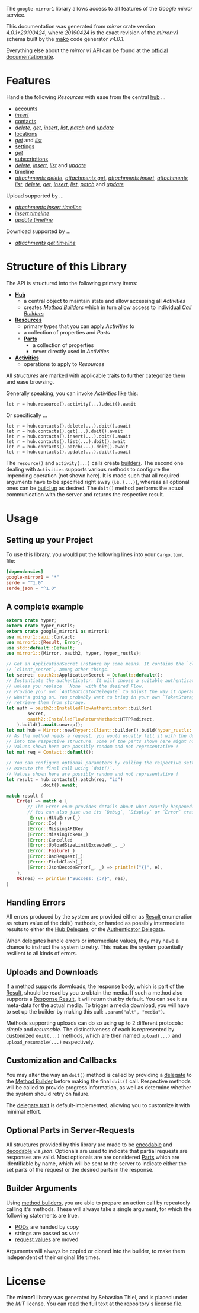 <!---
DO NOT EDIT !
This file was generated automatically from 'src/generator/templates/api/README.md.mako'
DO NOT EDIT !
-->
The `google-mirror1` library allows access to all features of the *Google mirror* service.

This documentation was generated from *mirror* crate version *4.0.1+20190424*, where *20190424* is the exact revision of the *mirror:v1* schema built by the [mako](http://www.makotemplates.org/) code generator *v4.0.1*.

Everything else about the *mirror* *v1* API can be found at the
[official documentation site](https://developers.google.com/glass).
# Features

Handle the following *Resources* with ease from the central [hub](https://docs.rs/google-mirror1/4.0.1+20190424/google_mirror1/Mirror) ... 

* [accounts](https://docs.rs/google-mirror1/4.0.1+20190424/google_mirror1/api::Account)
 * [*insert*](https://docs.rs/google-mirror1/4.0.1+20190424/google_mirror1/api::AccountInsertCall)
* [contacts](https://docs.rs/google-mirror1/4.0.1+20190424/google_mirror1/api::Contact)
 * [*delete*](https://docs.rs/google-mirror1/4.0.1+20190424/google_mirror1/api::ContactDeleteCall), [*get*](https://docs.rs/google-mirror1/4.0.1+20190424/google_mirror1/api::ContactGetCall), [*insert*](https://docs.rs/google-mirror1/4.0.1+20190424/google_mirror1/api::ContactInsertCall), [*list*](https://docs.rs/google-mirror1/4.0.1+20190424/google_mirror1/api::ContactListCall), [*patch*](https://docs.rs/google-mirror1/4.0.1+20190424/google_mirror1/api::ContactPatchCall) and [*update*](https://docs.rs/google-mirror1/4.0.1+20190424/google_mirror1/api::ContactUpdateCall)
* [locations](https://docs.rs/google-mirror1/4.0.1+20190424/google_mirror1/api::Location)
 * [*get*](https://docs.rs/google-mirror1/4.0.1+20190424/google_mirror1/api::LocationGetCall) and [*list*](https://docs.rs/google-mirror1/4.0.1+20190424/google_mirror1/api::LocationListCall)
* [settings](https://docs.rs/google-mirror1/4.0.1+20190424/google_mirror1/api::Setting)
 * [*get*](https://docs.rs/google-mirror1/4.0.1+20190424/google_mirror1/api::SettingGetCall)
* [subscriptions](https://docs.rs/google-mirror1/4.0.1+20190424/google_mirror1/api::Subscription)
 * [*delete*](https://docs.rs/google-mirror1/4.0.1+20190424/google_mirror1/api::SubscriptionDeleteCall), [*insert*](https://docs.rs/google-mirror1/4.0.1+20190424/google_mirror1/api::SubscriptionInsertCall), [*list*](https://docs.rs/google-mirror1/4.0.1+20190424/google_mirror1/api::SubscriptionListCall) and [*update*](https://docs.rs/google-mirror1/4.0.1+20190424/google_mirror1/api::SubscriptionUpdateCall)
* timeline
 * [*attachments delete*](https://docs.rs/google-mirror1/4.0.1+20190424/google_mirror1/api::TimelineAttachmentDeleteCall), [*attachments get*](https://docs.rs/google-mirror1/4.0.1+20190424/google_mirror1/api::TimelineAttachmentGetCall), [*attachments insert*](https://docs.rs/google-mirror1/4.0.1+20190424/google_mirror1/api::TimelineAttachmentInsertCall), [*attachments list*](https://docs.rs/google-mirror1/4.0.1+20190424/google_mirror1/api::TimelineAttachmentListCall), [*delete*](https://docs.rs/google-mirror1/4.0.1+20190424/google_mirror1/api::TimelineDeleteCall), [*get*](https://docs.rs/google-mirror1/4.0.1+20190424/google_mirror1/api::TimelineGetCall), [*insert*](https://docs.rs/google-mirror1/4.0.1+20190424/google_mirror1/api::TimelineInsertCall), [*list*](https://docs.rs/google-mirror1/4.0.1+20190424/google_mirror1/api::TimelineListCall), [*patch*](https://docs.rs/google-mirror1/4.0.1+20190424/google_mirror1/api::TimelinePatchCall) and [*update*](https://docs.rs/google-mirror1/4.0.1+20190424/google_mirror1/api::TimelineUpdateCall)


Upload supported by ...

* [*attachments insert timeline*](https://docs.rs/google-mirror1/4.0.1+20190424/google_mirror1/api::TimelineAttachmentInsertCall)
* [*insert timeline*](https://docs.rs/google-mirror1/4.0.1+20190424/google_mirror1/api::TimelineInsertCall)
* [*update timeline*](https://docs.rs/google-mirror1/4.0.1+20190424/google_mirror1/api::TimelineUpdateCall)

Download supported by ...

* [*attachments get timeline*](https://docs.rs/google-mirror1/4.0.1+20190424/google_mirror1/api::TimelineAttachmentGetCall)



# Structure of this Library

The API is structured into the following primary items:

* **[Hub](https://docs.rs/google-mirror1/4.0.1+20190424/google_mirror1/Mirror)**
    * a central object to maintain state and allow accessing all *Activities*
    * creates [*Method Builders*](https://docs.rs/google-mirror1/4.0.1+20190424/google_mirror1/client::MethodsBuilder) which in turn
      allow access to individual [*Call Builders*](https://docs.rs/google-mirror1/4.0.1+20190424/google_mirror1/client::CallBuilder)
* **[Resources](https://docs.rs/google-mirror1/4.0.1+20190424/google_mirror1/client::Resource)**
    * primary types that you can apply *Activities* to
    * a collection of properties and *Parts*
    * **[Parts](https://docs.rs/google-mirror1/4.0.1+20190424/google_mirror1/client::Part)**
        * a collection of properties
        * never directly used in *Activities*
* **[Activities](https://docs.rs/google-mirror1/4.0.1+20190424/google_mirror1/client::CallBuilder)**
    * operations to apply to *Resources*

All *structures* are marked with applicable traits to further categorize them and ease browsing.

Generally speaking, you can invoke *Activities* like this:

```Rust,ignore
let r = hub.resource().activity(...).doit().await
```

Or specifically ...

```ignore
let r = hub.contacts().delete(...).doit().await
let r = hub.contacts().get(...).doit().await
let r = hub.contacts().insert(...).doit().await
let r = hub.contacts().list(...).doit().await
let r = hub.contacts().patch(...).doit().await
let r = hub.contacts().update(...).doit().await
```

The `resource()` and `activity(...)` calls create [builders][builder-pattern]. The second one dealing with `Activities` 
supports various methods to configure the impending operation (not shown here). It is made such that all required arguments have to be 
specified right away (i.e. `(...)`), whereas all optional ones can be [build up][builder-pattern] as desired.
The `doit()` method performs the actual communication with the server and returns the respective result.

# Usage

## Setting up your Project

To use this library, you would put the following lines into your `Cargo.toml` file:

```toml
[dependencies]
google-mirror1 = "*"
serde = "^1.0"
serde_json = "^1.0"
```

## A complete example

```Rust
extern crate hyper;
extern crate hyper_rustls;
extern crate google_mirror1 as mirror1;
use mirror1::api::Contact;
use mirror1::{Result, Error};
use std::default::Default;
use mirror1::{Mirror, oauth2, hyper, hyper_rustls};

// Get an ApplicationSecret instance by some means. It contains the `client_id` and 
// `client_secret`, among other things.
let secret: oauth2::ApplicationSecret = Default::default();
// Instantiate the authenticator. It will choose a suitable authentication flow for you, 
// unless you replace  `None` with the desired Flow.
// Provide your own `AuthenticatorDelegate` to adjust the way it operates and get feedback about 
// what's going on. You probably want to bring in your own `TokenStorage` to persist tokens and
// retrieve them from storage.
let auth = oauth2::InstalledFlowAuthenticator::builder(
        secret,
        oauth2::InstalledFlowReturnMethod::HTTPRedirect,
    ).build().await.unwrap();
let mut hub = Mirror::new(hyper::Client::builder().build(hyper_rustls::HttpsConnectorBuilder::new().with_native_roots().https_or_http().enable_http1().enable_http2().build()), auth);
// As the method needs a request, you would usually fill it with the desired information
// into the respective structure. Some of the parts shown here might not be applicable !
// Values shown here are possibly random and not representative !
let mut req = Contact::default();

// You can configure optional parameters by calling the respective setters at will, and
// execute the final call using `doit()`.
// Values shown here are possibly random and not representative !
let result = hub.contacts().patch(req, "id")
             .doit().await;

match result {
    Err(e) => match e {
        // The Error enum provides details about what exactly happened.
        // You can also just use its `Debug`, `Display` or `Error` traits
         Error::HttpError(_)
        |Error::Io(_)
        |Error::MissingAPIKey
        |Error::MissingToken(_)
        |Error::Cancelled
        |Error::UploadSizeLimitExceeded(_, _)
        |Error::Failure(_)
        |Error::BadRequest(_)
        |Error::FieldClash(_)
        |Error::JsonDecodeError(_, _) => println!("{}", e),
    },
    Ok(res) => println!("Success: {:?}", res),
}

```
## Handling Errors

All errors produced by the system are provided either as [Result](https://docs.rs/google-mirror1/4.0.1+20190424/google_mirror1/client::Result) enumeration as return value of
the doit() methods, or handed as possibly intermediate results to either the 
[Hub Delegate](https://docs.rs/google-mirror1/4.0.1+20190424/google_mirror1/client::Delegate), or the [Authenticator Delegate](https://docs.rs/yup-oauth2/*/yup_oauth2/trait.AuthenticatorDelegate.html).

When delegates handle errors or intermediate values, they may have a chance to instruct the system to retry. This 
makes the system potentially resilient to all kinds of errors.

## Uploads and Downloads
If a method supports downloads, the response body, which is part of the [Result](https://docs.rs/google-mirror1/4.0.1+20190424/google_mirror1/client::Result), should be
read by you to obtain the media.
If such a method also supports a [Response Result](https://docs.rs/google-mirror1/4.0.1+20190424/google_mirror1/client::ResponseResult), it will return that by default.
You can see it as meta-data for the actual media. To trigger a media download, you will have to set up the builder by making
this call: `.param("alt", "media")`.

Methods supporting uploads can do so using up to 2 different protocols: 
*simple* and *resumable*. The distinctiveness of each is represented by customized 
`doit(...)` methods, which are then named `upload(...)` and `upload_resumable(...)` respectively.

## Customization and Callbacks

You may alter the way an `doit()` method is called by providing a [delegate](https://docs.rs/google-mirror1/4.0.1+20190424/google_mirror1/client::Delegate) to the 
[Method Builder](https://docs.rs/google-mirror1/4.0.1+20190424/google_mirror1/client::CallBuilder) before making the final `doit()` call. 
Respective methods will be called to provide progress information, as well as determine whether the system should 
retry on failure.

The [delegate trait](https://docs.rs/google-mirror1/4.0.1+20190424/google_mirror1/client::Delegate) is default-implemented, allowing you to customize it with minimal effort.

## Optional Parts in Server-Requests

All structures provided by this library are made to be [encodable](https://docs.rs/google-mirror1/4.0.1+20190424/google_mirror1/client::RequestValue) and 
[decodable](https://docs.rs/google-mirror1/4.0.1+20190424/google_mirror1/client::ResponseResult) via *json*. Optionals are used to indicate that partial requests are responses 
are valid.
Most optionals are are considered [Parts](https://docs.rs/google-mirror1/4.0.1+20190424/google_mirror1/client::Part) which are identifiable by name, which will be sent to 
the server to indicate either the set parts of the request or the desired parts in the response.

## Builder Arguments

Using [method builders](https://docs.rs/google-mirror1/4.0.1+20190424/google_mirror1/client::CallBuilder), you are able to prepare an action call by repeatedly calling it's methods.
These will always take a single argument, for which the following statements are true.

* [PODs][wiki-pod] are handed by copy
* strings are passed as `&str`
* [request values](https://docs.rs/google-mirror1/4.0.1+20190424/google_mirror1/client::RequestValue) are moved

Arguments will always be copied or cloned into the builder, to make them independent of their original life times.

[wiki-pod]: http://en.wikipedia.org/wiki/Plain_old_data_structure
[builder-pattern]: http://en.wikipedia.org/wiki/Builder_pattern
[google-go-api]: https://github.com/google/google-api-go-client

# License
The **mirror1** library was generated by Sebastian Thiel, and is placed 
under the *MIT* license.
You can read the full text at the repository's [license file][repo-license].

[repo-license]: https://github.com/Byron/google-apis-rsblob/main/LICENSE.md

